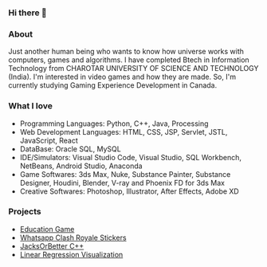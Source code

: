 ### Hi there 👋

### About 
Just another human being who wants to know how universe works with computers, games and algorithms.
I have completed Btech in Information Technology from CHAROTAR UNIVERSITY OF SCIENCE AND TECHNOLOGY (India). I'm interested in video games and how they are made. So, I'm currently studying Gaming Experience Development in Canada. 

### What I love
- Programming Languages: Python, C++, Java, Processing
- Web Development Languages: HTML, CSS, JSP, Servlet, JSTL, JavaScript, React
- DataBase: Oracle SQL, MySQL
- IDE/Simulators: Visual Studio Code, Visual Studio, SQL Workbench, NetBeans, Android Studio, Anaconda
- Game Softwares: 3ds Max, Nuke, Substance Painter, Substance Designer, Houdini, Blender, V-ray and Phoenix FD for 3ds Max
- Creative Softwares: Photoshop, Illustrator, After Effects, Adobe XD

### Projects
- [Education Game](https://github.com/nikunj3011/EducationGame)
- [Whatsapp Clash Royale Stickers](https://github.com/nikunj3011/CR-Stickers)
- [JacksOrBetter C++](https://github.com/nikunj3011/JacksOrBetter)
- [Linear Regression Visualization](https://github.com/nikunj3011/LinearRegressionVisualization)
